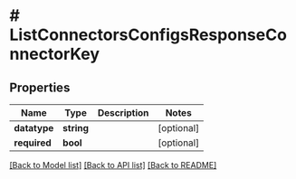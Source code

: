 # # ListConnectorsConfigsResponseConnectorKey

## Properties

Name | Type | Description | Notes
------------ | ------------- | ------------- | -------------
**datatype** | **string** |  | [optional]
**required** | **bool** |  | [optional]

[[Back to Model list]](../../README.md#models) [[Back to API list]](../../README.md#endpoints) [[Back to README]](../../README.md)
